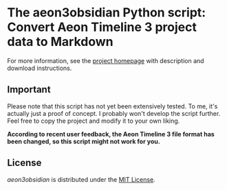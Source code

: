 # The aeon3obsidian Python script: Convert Aeon Timeline 3 project data to Markdown

For more information, see the [project homepage](https://peter88213.github.io/aeon3obsidian) with description and download instructions.


## Important

Please note that this script has not yet been extensively tested. To me, it's actually just a proof of concept. I probably won't develop the script further. Feel free to copy the project and modify it to your own liking.

**According to recent user feedback, the Aeon Timeline 3 file format has been changed, so this script might not work for you.**

## License

*aeon3obsidian* is distributed under the [MIT License](http://www.opensource.org/licenses/mit-license.php).
